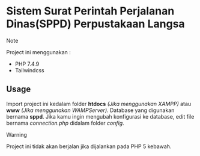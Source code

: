 # Sistem Surat Perintah Perjalanan Dinas(SPPD) Perpustakaan Langsa

> [!NOTE]
> Project ini menggunakan :
> - PHP 7.4.9
> - Tailwindcss

## Usage
Import project ini kedalam folder **htdocs** _(Jika menggunakan XAMPP)_ atau **www** _(Jika menggunakan WAMPServer)_. Database yang digunakan bernama **sppd**. Jika kamu ingin mengubah konfigurasi ke database, edit file bernama _connection.php_ didalam folder _config_.

> [!WARNING]
> Project ini tidak akan berjalan jika dijalankan pada PHP 5 kebawah.
